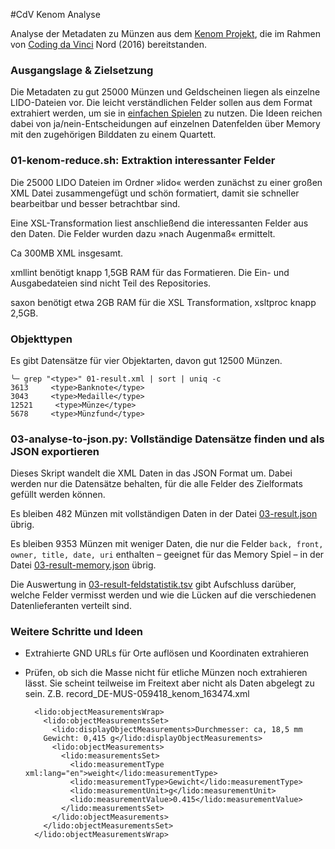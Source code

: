 #CdV Kenom Analyse

Analyse der Metadaten zu Münzen aus dem [Kenom Projekt](http://www.kenom.de), die im Rahmen von [Coding da Vinci](https://codingdavinci.de) Nord (2016) bereitstanden.


### Ausgangslage & Zielsetzung

Die Metadaten zu gut 25000 Münzen und Geldscheinen liegen als einzelne LIDO-Dateien vor. Die leicht verständlichen Felder sollen aus dem Format extrahiert werden, um sie in [einfachen Spielen](https://hackdash.org/projects/57dd5e93d9284f016c047460) zu nutzen.
Die Ideen reichen dabei von ja/nein-Entscheidungen auf einzelnen Datenfelden über Memory mit den zugehörigen Bilddaten zu einem Quartett.


### 01-kenom-reduce.sh: Extraktion interessanter Felder

Die 25000 LIDO Dateien im Ordner »lido« werden zunächst zu einer großen XML Datei zusammengefügt und schön formatiert, damit sie schneller bearbeitbar und besser betrachtbar sind.

Eine XSL-Transformation liest anschließend die interessanten Felder aus den Daten. Die Felder wurden dazu »nach Augenmaß« ermittelt.

Ca 300MB XML insgesamt.

xmllint benötigt knapp 1,5GB RAM für das Formatieren. Die Ein- und Ausgabedateien sind nicht Teil des Repositories.

saxon benötigt etwa 2GB RAM für die XSL Transformation, xsltproc knapp 2,5GB.


### Objekttypen

Es gibt Datensätze für vier Objektarten, davon gut 12500 Münzen.

```
╰─ grep "<type>" 01-result.xml | sort | uniq -c
3613     <type>Banknote</type>
3043     <type>Medaille</type>
12521     <type>Münze</type>
5678     <type>Münzfund</type>
```

### 03-analyse-to-json.py: Vollständige Datensätze finden und als JSON exportieren

Dieses Skript wandelt die XML Daten in das JSON Format um. Dabei werden nur die Datensätze behalten, für die alle Felder des Zielformats gefüllt werden können.

Es bleiben 482 Münzen mit vollständigen Daten in der Datei [03-result.json](blob/master/03-result.json) übrig.

Es bleiben 9353 Münzen mit weniger Daten, die nur die Felder `back, front, owner, title, date, uri` enthalten – geeignet für das Memory Spiel – in der Datei [03-result-memory.json](blob/master/03-result-memory.json) übrig.

Die Auswertung in [03-result-feldstatistik.tsv](blob/master/03-result-feldstatistik.tsv) gibt Aufschluss darüber, welche Felder vermisst werden und wie die Lücken auf die verschiedenen Datenlieferanten verteilt sind.


### Weitere Schritte und Ideen

* Extrahierte GND URLs für Orte auflösen und Koordinaten extrahieren
* Prüfen, ob sich die Masse nicht für etliche Münzen noch extrahieren lässt. Sie scheint teilweise im Freitext aber nicht als Daten abgelegt zu sein. Z.B. record_DE-MUS-059418_kenom_163474.xml

        <lido:objectMeasurementsWrap>
          <lido:objectMeasurementsSet>
            <lido:displayObjectMeasurements>Durchmesser: ca, 18,5 mm
          Gewicht: 0,415 g</lido:displayObjectMeasurements>
            <lido:objectMeasurements>
              <lido:measurementsSet>
                <lido:measurementType xml:lang="en">weight</lido:measurementType>
                <lido:measurementType>Gewicht</lido:measurementType>
                <lido:measurementUnit>g</lido:measurementUnit>
                <lido:measurementValue>0.415</lido:measurementValue>
              </lido:measurementsSet>
            </lido:objectMeasurements>
          </lido:objectMeasurementsSet>
        </lido:objectMeasurementsWrap>
